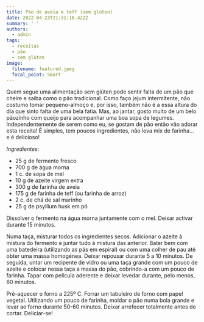 ```yaml
---
title: Pão de aveia e teff (sem glúten)
date: 2022-04-23T21:31:18.422Z
summary: ' ' 
authors:
  - admin
tags:
  - receitas
  - pão
  - sem glúten
image:
  filename: featured.jpeg
  focal_point: Smart
---
```


Quem segue uma alimentação sem glúten pode sentir falta de um pão que cheire e saiba como o pão tradicional. Como faço jejum intermitente, não costumo tomar pequeno-almoço e, por isso, também não é a essa altura do dia que sinto falta de uma bela fatia. Mas, ao jantar, gosto muito de um belo pãozinho com queijo para acompanhar uma boa sopa de legumes. Independentemente de serem como eu, se gostam de pão então vão adorar esta receita! É simples, tem poucos ingredientes, não leva mix de farinha... e é delicioso!

_Ingredientes_:
- 25 g de fermento fresco
- 700 g de água morna
- 1 c. de sopa de mel
- 10 g de azeite virgem extra
- 300 g de farinha de aveia
- 175 g de farinha de teff (ou farinha de arroz)
- 2 c. de chá de sal marinho
- 25 g de psyllium husk em pó 

Dissolver o fermento na água morna juntamente com o mel. Deixar activar durante 15 minutos. 

Numa taça, misturar todos os ingredientes secos. Adicionar o azeite à mistura do fermento e juntar tudo à mistura das anterior. Bater bem com uma batedeira (utilizando as pás em espiral) ou com uma colher de pau até obter uma massa homogénea. Deixar repousar durante 5 a 10 minutos. De seguida, untar um recipente de vidro ou uma taça grande com um pouco de azeite e colocar nessa taça a massa do pão, cobrindo-a com um pouco de farinha. Tapar com película aderente e deixar levedar durante, pelo menos, 60 minutos. 

Pré-aquecer o forno a 225º C. Forrar um tabuleiro de forno com papel vegetal. Utilizando um pouco de farinha, moldar o pão numa bola grande e levar ao forno durante 50-60 minutos. Deixar arrefecer totalmente antes de cortar. Deliciar-se! 